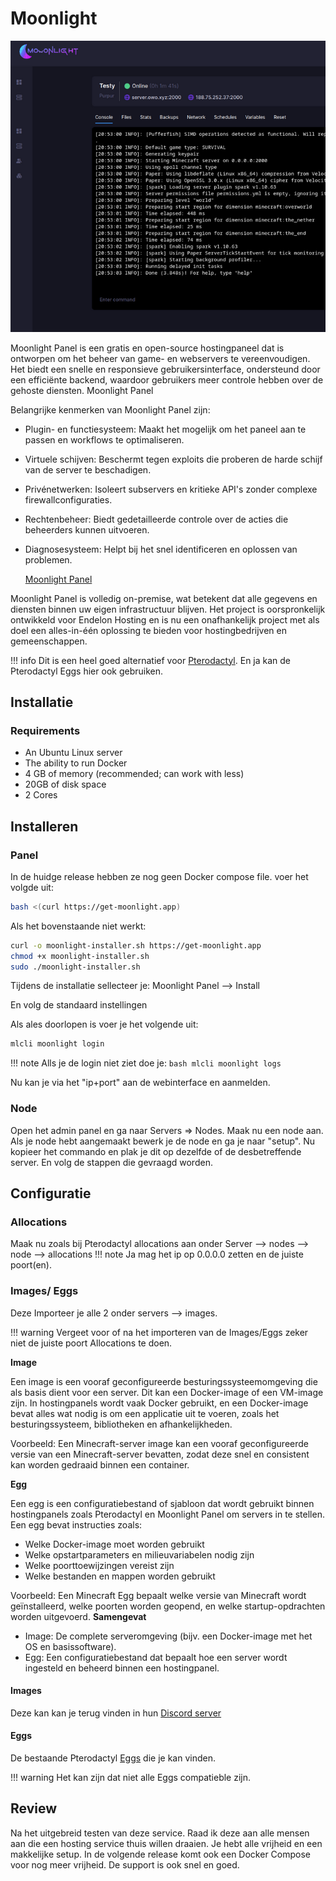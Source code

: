 # Moonlight

![Moonlight Panel](../_assets/images/moonlight_panel.png)

Moonlight Panel is een gratis en open-source hostingpaneel dat is ontworpen om het beheer van game- en webservers te vereenvoudigen. Het biedt een snelle en responsieve gebruikersinterface, ondersteund door een efficiënte backend, waardoor gebruikers meer controle hebben over de gehoste diensten.
Moonlight Panel

Belangrijke kenmerken van Moonlight Panel zijn:

- Plugin- en functiesysteem: Maakt het mogelijk om het paneel aan te passen en workflows te optimaliseren.
- Virtuele schijven: Beschermt tegen exploits die proberen de harde schijf van de server te beschadigen.
- Privénetwerken: Isoleert subservers en kritieke API's zonder complexe firewallconfiguraties.
- Rechtenbeheer: Biedt gedetailleerde controle over de acties die beheerders kunnen uitvoeren.
- Diagnosesysteem: Helpt bij het snel identificeren en oplossen van problemen.

  [Moonlight Panel](https://moonlightpanel.xyz)

Moonlight Panel is volledig on-premise, wat betekent dat alle gegevens en diensten binnen uw eigen infrastructuur blijven. Het project is oorspronkelijk ontwikkeld voor Endelon Hosting en is nu een onafhankelijk project met als doel een alles-in-één oplossing te bieden voor hostingbedrijven en gemeenschappen.

!!! info
    Dit is een heel goed alternatief voor [Pterodactyl](pterodactyl.md). En ja kan de Pterodactyl Eggs hier ook gebruiken.

## Installatie
### Requirements
- An Ubuntu Linux server
- The ability to run Docker
- 4 GB of memory (recommended; can work with less)
- 20GB of disk space
- 2 Cores

## Installeren
### Panel
In de huidge release hebben ze nog geen Docker compose file.
voer het volgde uit:
```bash
bash <(curl https://get-moonlight.app)
```
Als het bovenstaande niet werkt:
```bash
curl -o moonlight-installer.sh https://get-moonlight.app
chmod +x moonlight-installer.sh
sudo ./moonlight-installer.sh
```
Tijdens de installatie sellecteer je:
Moonlight Panel --> Install

En volg de standaard instellingen

Als ales doorlopen is voer je het volgende uit:
```bash
mlcli moonlight login
```

!!! note
    Alls je de login niet ziet doe je:
    ```bash
    mlcli moonlight logs
    ```

Nu kan je via het "ip+port" aan de webinterface en aanmelden.

### Node
Open het admin panel en ga naar Servers => Nodes.
Maak nu een node aan. Als je node hebt aangemaakt bewerk je de node en ga je naar "setup".
Nu kopieer het commando en plak je dit op dezelfde of de desbetreffende server.
En volg de stappen die gevraagd worden.

## Configuratie
### Allocations
Maak nu zoals bij Pterodactyl allocations aan onder Server --> nodes --> node --> allocations
!!! note
    Ja mag het ip op 0.0.0.0 zetten en de juiste poort(en).

### Images/ Eggs
Deze Importeer je alle 2 onder servers --> images.

!!! warning
    Vergeet voor of na het importeren van de Images/Eggs zeker niet de juiste poort Allocations te doen.

**Image**

Een image is een vooraf geconfigureerde besturingssysteemomgeving die als basis dient voor een server. Dit kan een Docker-image of een VM-image zijn. In hostingpanels wordt vaak Docker gebruikt, en een Docker-image bevat alles wat nodig is om een applicatie uit te voeren, zoals het besturingssysteem, bibliotheken en afhankelijkheden.

Voorbeeld: Een Minecraft-server image kan een vooraf geconfigureerde versie van een Minecraft-server bevatten, zodat deze snel en consistent kan worden gedraaid binnen een container.

**Egg**

Een egg is een configuratiebestand of sjabloon dat wordt gebruikt binnen hostingpanels zoals Pterodactyl en Moonlight Panel om servers in te stellen. Een egg bevat instructies zoals:

- Welke Docker-image moet worden gebruikt
- Welke opstartparameters en milieuvariabelen nodig zijn
- Welke poorttoewijzingen vereist zijn
- Welke bestanden en mappen worden gebruikt

Voorbeeld: Een Minecraft Egg bepaalt welke versie van Minecraft wordt geïnstalleerd, welke poorten worden geopend, en welke startup-opdrachten worden uitgevoerd.
**Samengevat**

- Image: De complete serveromgeving (bijv. een Docker-image met het OS en basissoftware).
- Egg: Een configuratiebestand dat bepaalt hoe een server wordt ingesteld en beheerd binnen een hostingpanel.

#### Images 
Deze kan kan je terug vinden in hun [Discord server](https://discord.gg/AUZjsgbv)

#### Eggs 
De bestaande Pterodactyl [Eggs](https://github.com/pelican-eggs/eggs/tree/master/game_eggs) die je kan vinden.



!!! warning
    Het kan zijn dat niet alle Eggs compatieble zijn.



## Review
Na het uitgebreid testen van deze service. Raad ik deze aan alle mensen aan die een hosting service thuis willen draaien.
Je hebt alle vrijheid en een makkelijke setup. In de volgende release komt ook een Docker Compose voor nog meer vrijheid.
De support is ook snel en goed.